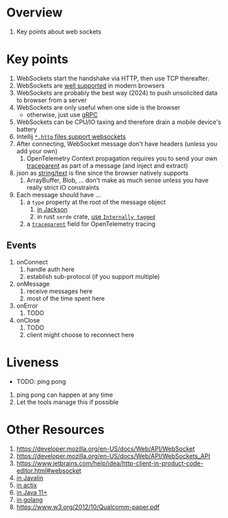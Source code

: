 # Overview
1. Key points about web sockets


# Key points
1. WebSockets start the handshake via HTTP, then use TCP thereafter.
1. WebSockets are [well supported](https://caniuse.com/websockets) in modern browsers
1. WebSockets are probably the best way (2024) to push unsolicited data to browser from a server
1. WebSockets are only useful when one side is the browser
    - otherwise, just use [gRPC](https://grpc.io/)
1. WebSockets can be CPU/IO taxing and therefore drain a mobile device's battery
1. Intellij [`*.http` files support websockets](https://www.jetbrains.com/help/idea/http-client-in-product-code-editor.html#websocket)
1. After connecting, WebSocket message don't have headers (unless you add your own)
    1. OpenTelemetry Context propagation requires you to send your own [traceparent](https://www.w3.org/TR/trace-context/#traceparent-header) as part of a message (and inject and extract)
1. json as [string/text](https://developer.mozilla.org/en-US/docs/Web/API/WebSocket/send#string) is fine since the browser natively supports
    1. ArrayBuffer, Blob, ... don't make as much sense unless you have really strict IO constraints
1. Each message should have ...
    1. a `type` property at the root of the message object
        1. [in Jackson](https://www.javadoc.io/doc/com.fasterxml.jackson.core/jackson-annotations/2.17.2/com/fasterxml/jackson/annotation/JsonTypeInfo.html)
        1. in rust `serde` crate, [use `Internally tagged`](https://serde.rs/enum-representations.html)
    1. a [`traceparent`](TODO) field for OpenTelemetry tracing


## Events
1. onConnect
    1. handle auth here
    1. establish sub-protocol (if you support multiple)
2. onMessage
    1. receive messages here
    1. most of the time spent here
3. onError
    1. TODO
4. onClose
    1. TODO
    1. client might choose to reconnect here


# Liveness
- TODO: ping pong
1. ping pong can happen at any time
1. Let the tools manage this if possible


# Other Resources
1. https://developer.mozilla.org/en-US/docs/Web/API/WebSocket
1. https://developer.mozilla.org/en-US/docs/Web/API/WebSockets_API
1. https://www.jetbrains.com/help/idea/http-client-in-product-code-editor.html#websocket
1. [in Javalin](https://javalin.io/documentation#websockets)
1. [in actix](https://actix.rs/docs/websockets/)
1. [in Java 11+](https://docs.oracle.com/en%2Fjava%2Fjavase%2F21%2Fdocs%2Fapi%2F%2F/java.net.http/java/net/http/WebSocket.html)
1. [in golang](https://pkg.go.dev/golang.org/x/net/websocket)
1. https://www.w3.org/2012/10/Qualcomm-paper.pdf

